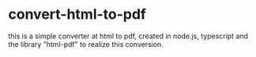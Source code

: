 # convert-html-to-pdf

this is a simple converter at html to pdf, created in node.js, typescript and the library "html-pdf" to realize this conversion.
